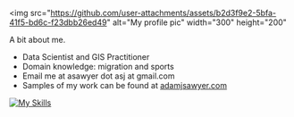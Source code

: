 
<img src="https://github.com/user-attachments/assets/b2d3f9e2-5bfa-41f5-bd6c-f23dbb26ed49" alt="My profile pic" width="300" height="200"

A bit about me.
- Data Scientist and GIS Practitioner
- Domain knowledge: migration and sports
- Email me at asawyer dot asj at gmail.com
- Samples of my work can be found at [adamjsawyer.com](https://adamjsawyer.com/about)

[![My Skills](https://skillicons.dev/icons?i=html,py,r,regex)](https://skillicons.dev)
